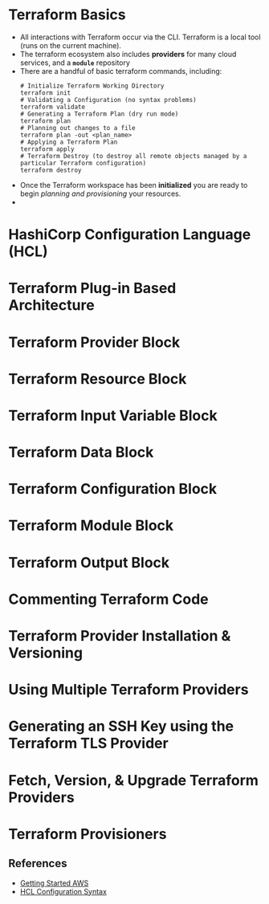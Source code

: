# Terraform Basics
- All interactions with Terraform occur via the CLI. Terraform is a local tool (runs on the current machine).
- The terraform ecosystem also includes **providers** for many cloud services, and a **`module`** repository
- There are a handful of basic terraform commands, including:
  ```shell
  # Initialize Terraform Working Directory
  terraform init
  # Validating a Configuration (no syntax problems)
  terraform validate
  # Generating a Terraform Plan (dry run mode)
  terraform plan
  # Planning out changes to a file
  terraform plan -out <plan_name>
  # Applying a Terraform Plan
  terraform apply
  # Terraform Destroy (to destroy all remote objects managed by a particular Terraform configuration)
  terraform destroy
  ```
- Once the Terraform workspace has been **initialized** you are ready to begin _planning and provisioning_ your resources.
- 
# HashiCorp Configuration Language (HCL)
# Terraform Plug-in Based Architecture
# Terraform Provider Block
# Terraform Resource Block
# Terraform Input Variable Block
# Terraform Data Block
# Terraform Configuration Block
# Terraform Module Block
# Terraform Output Block
# Commenting Terraform Code
# Terraform Provider Installation & Versioning
# Using Multiple Terraform Providers
# Generating an SSH Key using the Terraform TLS Provider
# Fetch, Version, & Upgrade Terraform Providers
# Terraform Provisioners



## References
- [Getting Started AWS](https://developer.hashicorp.com/terraform/tutorials/aws-get-started)
- [HCL Configuration Syntax](https://developer.hashicorp.com/terraform/language/syntax/configuration)